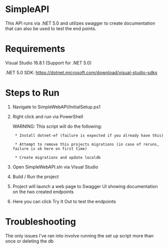SimpleAPI
==================================================================================
This API runs via .NET 5.0 and utilizes swagger to create documentation that can also be used to test the end points.

Requirements
==================================================================================
Visual Studio 16.8.1 (Support for .NET 5.0)

.NET 5.0 SDK: https://dotnet.microsoft.com/download/visual-studio-sdks


Steps to Run
==================================================================================
1. Navigate to SimpleWebAPI/InitialSetup.ps1
2. Right click and run via PowerShell

	WARNING: This script will do the following:
	
		* Install dotnet-ef (failure is expected if you already have this)
		
		* Attempt to remove this projects migrations (in case of reruns, failure is ok here on first time)
		
		* Create migrations and update localdb
3. Open SimpleWebAPI.sln via Visual Studio
4. Build / Run the project
5. Project will launch a web page to Swagger UI showing documentation on the two created endpoints
6. Here you can click Try It Out to test the endpoints

Troubleshooting
==================================================================================
The only issues I've ran into involve running the set up script more than once or deleting the db
